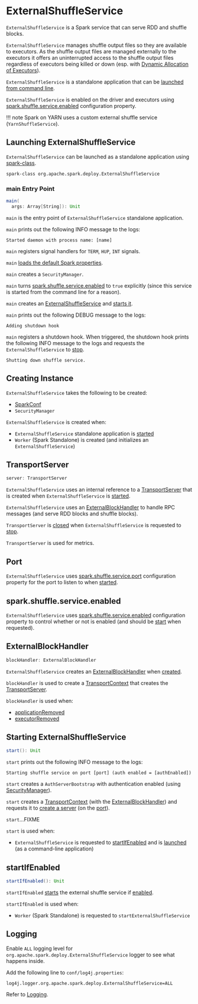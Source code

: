# ExternalShuffleService

`ExternalShuffleService` is a Spark service that can serve RDD and shuffle blocks.

`ExternalShuffleService` manages shuffle output files so they are available to executors. As the shuffle output files are managed externally to the executors it offers an uninterrupted access to the shuffle output files regardless of executors being killed or down (esp. with [Dynamic Allocation of Executors](../dynamic-allocation/index.md)).

`ExternalShuffleService` is a standalone application that can be [launched from command line](#launching-externalshuffleservice).

`ExternalShuffleService` is enabled on the driver and executors using [spark.shuffle.service.enabled](../configuration-properties.md#spark.shuffle.service.enabled) configuration property.

!!! note
    Spark on YARN uses a custom external shuffle service (`YarnShuffleService`).

## Launching ExternalShuffleService

`ExternalShuffleService` can be launched as a standalone application using [spark-class](../tools/spark-class.md).

```text
spark-class org.apache.spark.deploy.ExternalShuffleService
```

### <span id="main"> main Entry Point

```scala
main(
  args: Array[String]): Unit
```

`main` is the entry point of `ExternalShuffleService` standalone application.

`main` prints out the following INFO message to the logs:

```text
Started daemon with process name: [name]
```

`main` registers signal handlers for `TERM`, `HUP`, `INT` signals.

`main` [loads the default Spark properties](../Utils.md#loadDefaultSparkProperties).

`main` creates a `SecurityManager`.

`main` turns [spark.shuffle.service.enabled](../configuration-properties.md#spark.shuffle.service.enabled) to `true` explicitly (since this service is started from the command line for a reason).

`main` creates an [ExternalShuffleService](#creating-instance) and [starts it](#start).

`main` prints out the following DEBUG message to the logs:

```text
Adding shutdown hook
```

`main` registers a shutdown hook. When triggered, the shutdown hook prints the following INFO message to the logs and requests the `ExternalShuffleService` to [stop](#stop).

```text
Shutting down shuffle service.
```

## Creating Instance

`ExternalShuffleService` takes the following to be created:

* <span id="sparkConf"> [SparkConf](../SparkConf.md)
* <span id="securityManager"> `SecurityManager`

`ExternalShuffleService` is created when:

* `ExternalShuffleService` standalone application is [started](#launching-externalshuffleservice)
* `Worker` (Spark Standalone) is created (and initializes an `ExternalShuffleService`)

## <span id="server"> TransportServer

```scala
server: TransportServer
```

`ExternalShuffleService` uses an internal reference to a [TransportServer](../network/TransportServer.md) that is created when `ExternalShuffleService` is [started](#start).

`ExternalShuffleService` uses an [ExternalBlockHandler](#blockHandler) to handle RPC messages (and serve RDD blocks and shuffle blocks).

`TransportServer` is [closed](../network/TransportServer.md#close) when `ExternalShuffleService` is requested to [stop](#stop).

`TransportServer` is used for metrics.

## <span id="port"><span id="spark.shuffle.service.port"> Port

`ExternalShuffleService` uses [spark.shuffle.service.port](../configuration-properties.md#spark.shuffle.service.port) configuration property for the port to listen to when [started](#start).

## <span id="enabled"><span id="spark.shuffle.service.enabled"> spark.shuffle.service.enabled

`ExternalShuffleService` uses [spark.shuffle.service.enabled](../configuration-properties.md#spark.shuffle.service.enabled) configuration property to control whether or not is enabled (and should be [start](#startIfEnabled) when requested).

## <span id="blockHandler"><span id="newShuffleBlockHandler"><span id="getBlockHandler"> ExternalBlockHandler

```scala
blockHandler: ExternalBlockHandler
```

`ExternalShuffleService` creates an [ExternalBlockHandler](ExternalBlockHandler.md) when [created](#creating-instance).

`blockHandler` is used to create a [TransportContext](../network/TransportContext.md) that creates the [TransportServer](#server).

`blockHandler` is used when:

* [applicationRemoved](#applicationRemoved)
* [executorRemoved](#executorRemoved)

## <span id="start"> Starting ExternalShuffleService

```scala
start(): Unit
```

`start` prints out the following INFO message to the logs:

```text
Starting shuffle service on port [port] (auth enabled = [authEnabled])
```

`start` creates a `AuthServerBootstrap` with authentication enabled (using [SecurityManager](#securityManager)).

`start` creates a [TransportContext](../network/TransportContext.md) (with the [ExternalBlockHandler](#blockHandler)) and requests it to [create a server](../network/TransportContext.md#createServer) (on the [port](#port)).

`start`...FIXME

`start` is used when:

* `ExternalShuffleService` is requested to [startIfEnabled](#startIfEnabled) and is [launched](#launching-externalshuffleservice) (as a command-line application)

## <span id="startIfEnabled"> startIfEnabled

```scala
startIfEnabled(): Unit
```

`startIfEnabled` [starts](#start) the external shuffle service if [enabled](#enabled).

`startIfEnabled` is used when:

* `Worker` (Spark Standalone) is requested to `startExternalShuffleService`

## Logging

Enable `ALL` logging level for `org.apache.spark.deploy.ExternalShuffleService` logger to see what happens inside.

Add the following line to `conf/log4j.properties`:

```text
log4j.logger.org.apache.spark.deploy.ExternalShuffleService=ALL
```

Refer to [Logging](../spark-logging.md).

